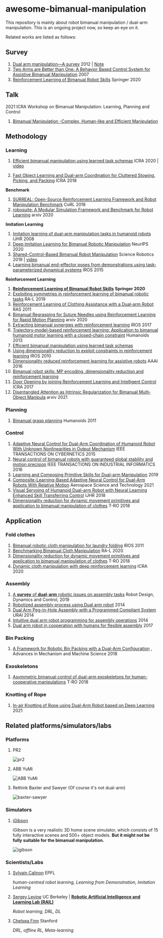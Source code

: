 # awesome-bimanual-manipulation

This repository is mainly about robot bimanual manipulation / dual-arm manipulation. This is an ongoing project now, so keep an eye on it.


Related works are listed as follows:

## Survey

1. [Dual arm manipulation—A survey](https://www.sciencedirect.com/science/article/pii/S092188901200108X)  2012 | [Note](./Notes/Dual%20arm%20manipulation%20a%20survey.md)
2. [Two Arms are Better than One: A Behavior Based Control System for Assistive Bimanual Manipulation](http://citeseerx.ist.psu.edu/viewdoc/download?doi=10.1.1.94.3846&rep=rep1&type=pdf)  2007
3. [Reinforcement Learning of Bimanual Robot Skills](https://link.springer.com/content/pdf/10.1007/978-3-030-26326-3.pdf)  Springer 2020

## Talk

2021 ICRA Workshop on Bimanual Manipulation: Learning, Planning and Control

1. [Bimanual Manipulation -Complex, Human-like and Efficient Manipulation](https://www.youtube.com/watch?v=LSQZvQ3gppY)



## Methodology

### Learning 

1. [Efficient bimanual manipulation using learned task schemas](https://ieeexplore.ieee.org/abstract/document/9196958/?casa_token=4L7JbTtxEHIAAAAA:6YMmL2K8cUOA2t4L10DxCakin42t5Hlzn2HF6d8GBQ6Aff_S6vsB3qIrl6agNjKpIE7V5uL5)  ICRA 2020 | [video](https://www.youtube.com/watch?v=TBUEHk37a64)

2. [Fast Object Learning and Dual-arm Coordination for Cluttered Stowing, Picking, and Packing](https://arxiv.org/pdf/1810.02977.pdf)  ICRA 2018

**Benchmark**
1. [SURREAL: Open-Source Reinforcement Learning Framework and Robot Manipulation Benchmark](http://proceedings.mlr.press/v87/fan18a/fan18a.pdf)  CoRL 2018
2. [robosuite: A Modular Simulation Framework and Benchmark for Robot Learning](https://arxiv.org/pdf/2009.12293)  arxiv 2020
 
**Imitation Learning**

1. [Imitation learning of dual-arm manipulation tasks in humanoid robots](http://citeseerx.ist.psu.edu/viewdoc/download?doi=10.1.1.1081.2813&rep=rep1&type=pdf)  IJHR 2008
2. [Deep Imitation Learning for Bimanual Robotic Manipulation](https://arxiv.org/pdf/2010.05134.pdf)  NeurIPS 2020
3. [Shared-Control-Based Bimanual Robot Manipulation](https://par.nsf.gov/servlets/purl/10104547)  Science Robotics 2019 | [video](https://www.youtube.com/watch?v=cGh0UncVxck)
4. [Learning bimanual end-effector poses from demonstrations using task-parameterized dynamical systems](https://ieeexplore.ieee.org/abstract/document/7353413/)  IROS 2015

**Reinforcement Learning**

1. [**Reinforcement Learning of Bimanual Robot Skills**](https://link.springer.com/content/pdf/10.1007/978-3-030-26326-3.pdf)  **Springer 2020**
2. [Exploiting symmetries in reinforcement learning of bimanual robotic tasks](https://ieeexplore.ieee.org/abstract/document/8637816/?casa_token=yrF2c8vpWJoAAAAA:SH4mkmqsfU0hmQHKP4wDimRkREx41QclGn-7GXWxZKWDB86MX9gFMcsQd1rbvGrJoz4jlXi1)  RA-L 2019
3. [Reinforcement Learning of Clothing Assistance with a Dual-arm Robot](https://www.academia.edu/download/50846824/Reinforcement_learning_of_clothing_assis20161212-12628-ndv3vy.pdf)  RAS 2011
4. [Bimanual Regrasping for Suture Needles using Reinforcement Learning for Rapid Motion Planning](https://arxiv.org/pdf/2011.04813)  arxiv 2020
5. [Extracting bimanual synergies with reinforcement learning](https://ieeexplore.ieee.org/iel7/8119304/8202121/08206356.pdf)  IROS 2017
6. [Trajectory-model-based reinforcement learning: Application to bimanual humanoid motor learning with a closed-chain constraint](https://ieeexplore.ieee.org/abstract/document/7030010/)  Humanoids 2013
7. [Efficient bimanual manipulation using learned task schemas](https://ieeexplore.ieee.org/abstract/document/9196958/)  
8. [Using dimensionality reduction to exploit constraints in reinforcement learning](https://ieeexplore.ieee.org/iel5/5639431/5648787/05650243.pdf)  IROS 2010
9. [Dimensionality reduced reinforcement learning for assistive robots](https://www.aaai.org/ocs/index.php/FSS/FSS16/paper/viewPaper/14076)  AAAI 2016
10. [Bimanual robot skills: MP encoding, dimensionality reduction and reinforcement learning](https://upcommons.upc.edu/handle/2117/119092)  
11. [Door Opening by joining Reinforcement Learning and Intelligent Control](https://ieeexplore.ieee.org/abstract/document/8023522/)  ICRA 2017
12. [Disentangled Attention as Intrinsic Regularization for Bimanual Multi-Object Manipula](https://arxiv.org/pdf/2106.05907.pdf)  arxiv 2021

### Planning

1. [Bimanual grasp planning](https://ieeexplore.ieee.org/abstract/document/6100824/?casa_token=RHzt69-uJoEAAAAA:MuRnwdE1DMQ_6ozhD_JamdWW1f0WuVoaDzsXUJUGXlHr7RfCNeFS8LkVIiDad6slq8BCjdve)  Humanoids 2011

### Control

1. [Adaptive Neural Control for Dual-Arm Coordination of Humanoid Robot With Unknown Nonlinearities in Output Mechanism](https://ieeexplore.ieee.org/stamp/stamp.jsp?arnumber=6842647&casa_token=sScRNG3DG6YAAAAA:FRwHH2fsyJUVVAQVAZ6_UWhSg3t5zBRHqVa0UOod3165hiUuCG-2Cq24eGRr8UVorvLnKIxo)  IEEE TRANSACTIONS ON CYBERNETICS 2015
2. [Neural control of bimanual robots with guaranteed global stability and motion precision](https://ieeexplore.ieee.org/abstract/document/7574390/?casa_token=kQPBQG-y030AAAAA:AGVG2eb3TTfc7KayGN5kCzY3Pgj-810xfqGj3wx-txH2F1n3dRbpB0oBu4wz3EwpwIuf0ZFH)   IEEE TRANSACTIONS ON INDUSTRIAL INFORMATICS 2016
3. [Learning and Composing Primitive Skills for Dual-arm Manipulation](https://arxiv.org/pdf/1905.10578.pdf)  2019
4. [Composite-Learning-Based Adaptive Neural Control for Dual-Arm Robots With Relative Motion](https://ieeexplore.ieee.org/abstract/document/9305975/)  Aerospace Science and Technology 2021
5. [Visual Servoing of Humanoid Dual-arm Robot with Neural Learning Enhanced Skill Transferring Control](https://researchportal.port.ac.uk/portal/files/7703646/Postprint.pdf)  IJHR 2018
6. [Dimensionality reduction for dynamic movement primitives and application to bimanual manipulation of clothes](https://ieeexplore.ieee.org/abstract/document/8344486/)  T-RO 2018

## Application

### Fold clothes

1. [Bimanual robotic cloth manipulation for laundry folding](https://ieeexplore.ieee.org/abstract/document/6095109/?casa_token=DHO31F1XhDkAAAAA:l5cLtrNkd-HU2IkWRdeMTjMy8CSM4E39tAFsaouhBsBwjGElVScntKAHvcVoT8F4WKrFM3eu)   IROS 2011
2. [Benchmarking Bimanual Cloth Manipulation](https://ieeexplore.ieee.org/abstract/document/8957044/?casa_token=7YDA1inxidMAAAAA:ae_aURxVJK_kBxHpJ78zuAF2yHyGqwPbxnVngts0mTInFP9O5Q8ydwY6bgTdVzhOL7l5r2xy)   RA-L 2020
3. [Dimensionality reduction for dynamic movement primitives and application to bimanual manipulation of clothes](https://ieeexplore.ieee.org/abstract/document/8344486/?casa_token=ysIfcg43YogAAAAA:WNm35Yx_e0attVsn1FsZjn5LxpxJ4W5wcYazVqvXQmHgAOuqqWfKozURCso7NORArhyRXDnp)  T-RO 2018
4. [Dynamic cloth manipulation with deep reinforcement learning](https://ieeexplore.ieee.org/abstract/document/9196659/)  ICRA 2020

### Assembly 

1. [A **survey** of **dual**-**arm** robotic issues on assembly tasks](https://link.springer.com/chapter/10.1007/978-3-319-78963-7_59)  Robot Design, Dynamics and Control, 2019
2. [Robotized assembly process using Dual arm robot](https://www.sciencedirect.com/science/article/pii/S2212827114011354)  2014
3. [Dual Arm Peg-in-Hole Assembly with a Programmed Compliant System](https://ieeexplore.ieee.org/abstract/document/7057477)  URAI 2014
4. [Intuitive dual arm robot programming for assembly operations](https://www.sciencedirect.com/science/article/pii/S0007850614000201)  2014
5. [Dual arm robot in cooperation with humans for flexible assembly](https://www.sciencedirect.com/science/article/pii/S0007850617300975)  2017

### Bin Packing

1. [A Framework for Robotic Bin Packing with a Dual-Arm Configuration](https://link.springer.com/chapter/10.1007/978-3-030-20131-9_277)   , Advances in Mechanism and Machine Science 2018

### Exoskeletons

1. [Asymmetric bimanual control of dual-arm exoskeletons for human-cooperative manipulations](https://ieeexplore.ieee.org/abstract/document/8103340/?casa_token=itLqk0n913gAAAAA:jNaUD79YaXBjW8Ztjd0JpvgT35tpdL-B_L8AHt7hBf_gMLSmb0U3nZbtN7JfmT0bPj9gMjOC)  T-RO 2018

### Knotting of Rope

1. [In-air Knotting of Rope using Dual-Arm Robot based on Deep Learning](https://arxiv.org/pdf/2103.09402.pdf)  2021

## Related platforms/simulators/labs

### Platforms

1. PR2

   ![pr2](README.assets/pr2.jpg)

2. ABB YuMi

   ![ABB YuMi](README.assets/ABB-Yumi.jpg)

3. Rethink Baxter and Sawyer (Of course it's not dual-arm)

   ![baxter-sawyer](README.assets/baxter-sawyer.jpg)

### Simulators

1. [iGibson](http://svl.stanford.edu/igibson/)  

   iGibson is a very realistic 3D home scene simulator, which consists of 15 fully interactive scenes and 500+ object models. **But it might not be fully suitable for the bimanual manipulation.**

   ![igibson](README.assets/igibson.png)

### Scientists/Labs

1. [Sylvain Calinon](https://calinon.ch/#)  EPFL

   *human-centred robot learning, Learning from Demonstration, Imitation Learning*

2. [Sergey Levine](http://people.eecs.berkeley.edu/~svlevine/)  UC Berkeley | **[Robotic Artificial Intelligence and Learning Lab (RAIL)](http://rail.eecs.berkeley.edu/)**

   *Robot learning, DRL, DL*

3. [Chelsea Finn](https://ai.stanford.edu/~cbfinn/)  Stanford

   *DRL, offline RL, Meta-learning*

